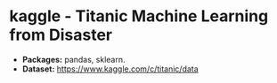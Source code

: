 # kaggle - Titanic Machine Learning from Disaster

* **Packages:** pandas, sklearn.
* **Dataset:** https://www.kaggle.com/c/titanic/data

